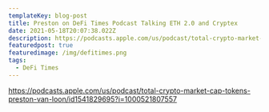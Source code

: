 ```yaml
---
templateKey: blog-post
title: Preston on DeFi Times Podcast Talking ETH 2.0 and Cryptex
date: 2021-05-18T20:07:38.022Z
description: https://podcasts.apple.com/us/podcast/total-crypto-market-cap-tokens-preston-van-loon/id1541829695?i=1000521807557
featuredpost: true
featuredimage: /img/defitimes.png
tags:
  - DeFi Times
---
```

https://podcasts.apple.com/us/podcast/total-crypto-market-cap-tokens-preston-van-loon/id1541829695?i=1000521807557